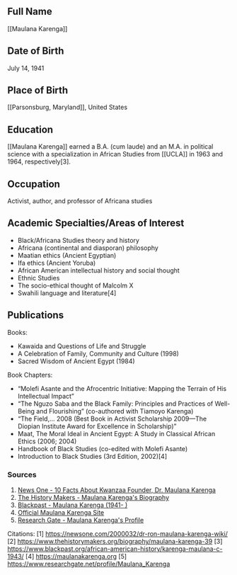 ## Full Name
[[Maulana Karenga]]

## Date of Birth
July 14, 1941

## Place of Birth
[[Parsonsburg, Maryland]], United States

## Education
[[Maulana Karenga]] earned a B.A. (cum laude) and an M.A. in political science with a specialization in African Studies from [[UCLA]] in 1963 and 1964, respectively[3].

## Occupation
Activist, author, and professor of Africana studies

## Academic Specialties/Areas of Interest
- Black/Africana Studies theory and history
- Africana (continental and diasporan) philosophy
- Maatian ethics (Ancient Egyptian)
- Ifa ethics (Ancient Yoruba)
- African American intellectual history and social thought
- Ethnic Studies
- The socio-ethical thought of Malcolm X
- Swahili language and literature[4]

## Publications
Books:
- Kawaida and Questions of Life and Struggle
- A Celebration of Family, Community and Culture (1998)
- Sacred Wisdom of Ancient Egypt (1984)

Book Chapters:
- “Molefi Asante and the Afrocentric Initiative: Mapping the Terrain of His Intellectual Impact”
- “The Nguzo Saba and the Black Family: Principles and Practices of Well-Being and Flourishing” (co-authored with Tiamoyo Karenga)
- “The Field,... 2008 (Best Book in Activist Scholarship 2009—The Diopian Institute Award for Excellence in Scholarship)”
- Maat, The Moral Ideal in Ancient Egypt: A Study in Classical African Ethics (2006; 2004)
- Handbook of Black Studies (co-edited with Molefi Asante)
- Introduction to Black Studies (3rd Edition, 2002)[4]

### Sources
1. [News One - 10 Facts About Kwanzaa Founder, Dr. Maulana Karenga](1)
2. [The History Makers - Maulana Karenga's Biography](2)
3. [Blackpast - Maulana Karenga (1941- )](3)
4. [Official Maulana Karenga Site](4)
5. [Research Gate - Maulana Karenga's Profile](5)

Citations:
[1] https://newsone.com/2000032/dr-ron-maulana-karenga-wiki/
[2] https://www.thehistorymakers.org/biography/maulana-karenga-39
[3] https://www.blackpast.org/african-american-history/karenga-maulana-c-1943/
[4] https://maulanakarenga.org
[5] https://www.researchgate.net/profile/Maulana_Karenga